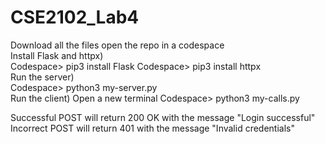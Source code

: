 # CSE2102_Lab4

Download all the files open the repo in a codespace
<br/>
Install Flask and httpx)
<br/>
Codespace> pip3 install Flask
Codespace> pip3 install httpx
<br/>
Run the server)
<br/>
Codespace> python3 my-server.py
<br/>
Run the client)
Open a new terminal
Codespace> python3 my-calls.py

Successful POST will return 200 OK with the message "Login successful"
Incorrect POST will return 401 with the message "Invalid credentials"
